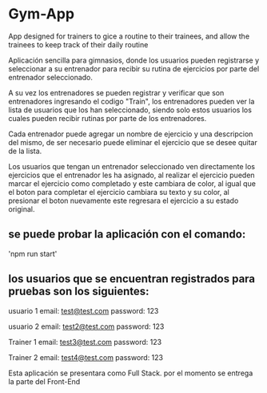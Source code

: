 # Gym-App

App designed for trainers to gice a routine to their trainees, and allow the trainees to keep track of their daily routine

Aplicación sencilla para gimnasios, donde los usuarios pueden registrarse y seleccionar a su entrenador para recibir su rutina de ejercicios por parte del entrenador seleccionado.

A su vez los entrenadores se pueden registrar y verificar que son entrenadores ingresando el codigo "Train", los entrenadores pueden ver la lista de usuarios que los han seleccionado,
siendo solo estos usuarios los cuales pueden recibir rutinas por parte de los entrenadores.

Cada entrenador puede agregar un nombre de ejercicio y una descripcion del mismo, de ser necesario puede eliminar el ejercicio que se desee quitar de la lista.

Los usuarios que tengan un entrenador seleccionado ven directamente los ejercicios que el entrenador les ha asignado, al realizar el ejercicio pueden marcar el ejercicio como completado y este cambiara de color,
al igual que el boton para completar el ejercicio cambiara su texto y su color, al presionar el boton nuevamente este regresara el ejercicio a su estado original.

## se puede probar la aplicación con el comando:

'npm run start'

## los usuarios que se encuentran registrados para pruebas son los siguientes:

usuario 1 email: test@test.com password: 123

usuario 2 email: test2@test.com password: 123

Trainer 1 email: test3@test.com password: 123

Trainer 2 email: test4@test.com password: 123

Esta aplicación se presentara como Full Stack. por el momento se entrega la parte del Front-End
